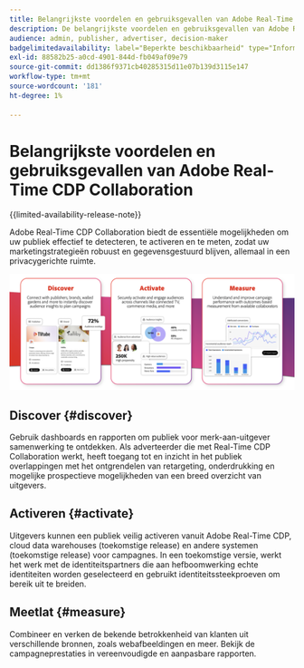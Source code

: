 ```yaml
---
title: Belangrijkste voordelen en gebruiksgevallen van Adobe Real-Time CDP Collaboration
description: De belangrijkste voordelen en gebruiksgevallen van Adobe Real-Time CDP Collaboration begrijpen
audience: admin, publisher, advertiser, decision-maker
badgelimitedavailability: label="Beperkte beschikbaarheid" type="Informative" url="https://helpx.adobe.com/nl/legal/product-descriptions/real-time-customer-data-platform-collaboration.html newtab=true"
exl-id: 88582b25-a0cd-4901-844d-fb049af09e79
source-git-commit: dd1386f9371cb40285315d11e07b139d3115e147
workflow-type: tm+mt
source-wordcount: '181'
ht-degree: 1%

---
```


# Belangrijkste voordelen en gebruiksgevallen van Adobe Real-Time CDP Collaboration

{{limited-availability-release-note}}

Adobe Real-Time CDP Collaboration biedt de essentiële mogelijkheden om uw publiek effectief te detecteren, te activeren en te meten, zodat uw marketingstrategieën robuust en gegevensgestuurd blijven, allemaal in een privacygerichte ruimte.

![ Voordelen en gebruiksgevallen van Real-Time CDP Collaboration ](/help/assets/benefits-use-cases/discover-activate-measure.png)

## Discover {#discover}

Gebruik dashboards en rapporten om publiek voor merk-aan-uitgever samenwerking te ontdekken.
Als adverteerder die met Real-Time CDP Collaboration werkt, heeft toegang tot en inzicht in het publiek overlappingen met het ontgrendelen van retargeting, onderdrukking en mogelijke prospectieve mogelijkheden van een breed overzicht van uitgevers.

## Activeren {#activate}

Uitgevers kunnen een publiek veilig activeren vanuit Adobe Real-Time CDP, cloud data warehouses (toekomstige release) en andere systemen (toekomstige release) voor campagnes.
In een toekomstige versie, werkt het werk met de identiteitspartners die aan hefboomwerking echte identiteiten worden geselecteerd en gebruikt identiteitssteekproeven om bereik uit te breiden.

## Meetlat {#measure}

Combineer en verken de bekende betrokkenheid van klanten uit verschillende bronnen, zoals webafbeeldingen en meer.
Bekijk de campagneprestaties in vereenvoudigde en aanpasbare rapporten.
